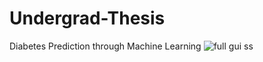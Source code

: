 # Undergrad-Thesis
Diabetes Prediction through Machine Learning
![full gui ss](https://github.com/Raiyan-Maksud/Undergrad-Thesis/assets/87966108/8bac3741-150c-42bf-b166-0ffcbc58aea6)

